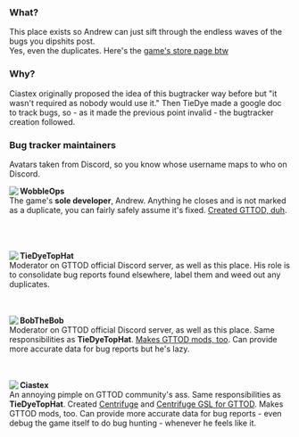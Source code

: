 ### What?
This place exists so Andrew can just sift through the endless waves of the bugs you dipshits post.  
Yes, even the duplicates. Here's the [game's store page btw](https://store.steampowered.com/app/541200/Get_To_The_Orange_Door)

### Why?
Ciastex originally proposed the idea of this bugtracker way before but "it wasn't required as nobody would use it." Then TieDye made a google doc to track bugs, so - as it made the previous point invalid - the bugtracker creation followed.

### Bug tracker maintainers  
Avatars taken from Discord, so you know whose username maps to who on Discord.  
  
**WobbleOps**<img align="left" src="https://cdn.discordapp.com/avatars/167748753263034368/a_32ebd62073f5555a7ddefbafb0bf4903.png?size=128"></img>  
The game's **sole developer**, Andrew. Anything he closes and is not marked as a duplicate, you can fairly safely assume it's fixed. [Created GTTOD, duh](https://store.steampowered.com/app/541200/Get_To_The_Orange_Door).
&nbsp;  
&nbsp;    
&nbsp;  

**TieDyeTopHat**<img align="left" src="https://cdn.discordapp.com/avatars/143132670052794378/bd36ae1fb7f916e540faa5e7c4879434.png?size=128"></img>  
Moderator on GTTOD official Discord server, as well as this place. His role is to consolidate bug reports found elsewhere, label them and weed out any duplicates.
&nbsp;  
&nbsp;  
&nbsp;  

**BobTheBob**<img align="left" src="https://cdn.discordapp.com/avatars/239314727937900544/be7b2df2b44213df48c1f073d9ccf363.png?size=128"></img>    
Moderator on GTTOD official Discord server, as well as this place. Same responsibilities as **TieDyeTopHat**. [Makes GTTOD mods, too](https://github.com/BobTheBob9?tab=repositories). Can provide more accurate data for bug reports but he's lazy.  
&nbsp;  
&nbsp;  

**Ciastex**<img align="left" src="https://cdn.discordapp.com/avatars/85162981125541888/e6280c8e57fda9fe6660102c2868e6f0.png?size=128"></img>   
An annoying pimple on GTTOD community's ass. Same responsibilities as **TieDyeTopHat**. Created [Centrifuge](https://github.com/Ciastex/Centrifuge#readme) and [Centrifuge GSL for GTTOD](https://github.com/Ciastex/Centrifuge.GTTOD). Makes GTTOD mods, too. Can provide more accurate data for bug reports - even debug the game itself to do bug hunting - whenever he feels like it.
&nbsp;  
&nbsp;  
&nbsp; 
    

